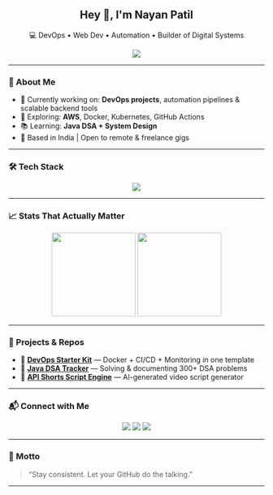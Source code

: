 <h2 align="center">Hey 👋, I'm Nayan Patil</h2>
<p align="center">💻 DevOps • Web Dev • Automation • Builder of Digital Systems</p>

<p align="center">
  <img src="https://readme-typing-svg.demolab.com?font=Fira+Code&size=20&pause=1000&center=true&vCenter=true&color=00FFFF&width=440&lines=Code.+Automate.+Scale.;Building+Infra+That+Works.;Writing+Code+That+Stays+Silent+When+It+Runs.">
</p>

---

### 🧠 About Me

- 🔧 Currently working on: **DevOps projects**, automation pipelines & scalable backend tools  
- 🧪 Exploring: **AWS**, Docker, Kubernetes, GitHub Actions  
- 📚 Learning: **Java DSA + System Design**  
- 📍 Based in India | Open to remote & freelance gigs  

---

### 🛠️ Tech Stack

<p align="center">
  <img src="https://skillicons.dev/icons?i=aws,docker,kubernetes,linux,bash,git,github,githubactions,java,py,html,css,js,vscode" />
</p>

---

### 📈 Stats That Actually Matter

<div align="center">
  <img src="https://github-readme-stats.vercel.app/api?username=nayanpatil&show_icons=true&theme=tokyonight&hide_border=true&count_private=true" height="165">
  <img src="https://github-readme-streak-stats.herokuapp.com?user=nayanpatil&theme=tokyonight&hide_border=true" height="165">
</div>

---

### 🧩 Projects & Repos

- 🔹 **[DevOps Starter Kit](#)** — Docker + CI/CD + Monitoring in one template  
- 🔹 **[Java DSA Tracker](#)** — Solving & documenting 300+ DSA problems  
- 🔹 **[API Shorts Script Engine](#)** — AI-generated video script generator  

---

### 📬 Connect with Me

<p align="center">
  <a href="https://linkedin.com/in/nayanpatil"><img src="https://img.shields.io/badge/LinkedIn-blue?logo=linkedin&style=for-the-badge&logoColor=white"></a>
  <a href="mailto:your.email@example.com"><img src="https://img.shields.io/badge/Email-D14836?logo=gmail&logoColor=white&style=for-the-badge"></a>
  <a href="https://github.com/nayanpatil"><img src="https://img.shields.io/badge/GitHub-100000?logo=github&logoColor=white&style=for-the-badge"></a>
</p>

---

### 🧘 Motto

> “Stay consistent. Let your GitHub do the talking.”

---


